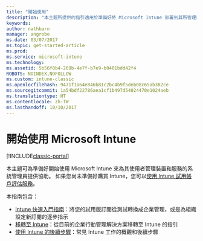 ```yaml
---
title: "開始使用"
description: "本主題所提供的指引適用於準備好將 Microsoft Intune 部署到其所管理的企業生產環境的系統管理員。"
keywords: 
author: nathbarn
manager: angrobe
ms.date: 03/07/2017
ms.topic: get-started-article
ms.prod: 
ms.service: microsoft-intune
ms.technology: 
ms.assetid: 5b56f8b4-269b-4e7f-b7e9-b0401bdd42f4
ROBOTS: NOINDEX,NOFOLLOW
ms.custom: intune-classic
ms.openlocfilehash: 9471f1a64e846b81c2bc4b9f5deb08c65ab382ce
ms.sourcegitcommit: 1a54bdf22786aea1cf1b497d54024470e1024aeb
ms.translationtype: HT
ms.contentlocale: zh-TW
ms.lasthandoff: 10/10/2017
---
```

# <a name="get-started-with-microsoft-intune"></a>開始使用 Microsoft Intune

[!INCLUDE[classic-portal](../includes/classic-portal.md)]

本主題可為準備好開始使用 Microsoft Intune 來為其使用者管理裝置和服務的系統管理員提供協助。 如果您尚未準備好購買 Intune，您可以[使用 Intune 試用帳戶評估服務](/intune-classic/understand-explore/mobile-device-management-trial-guide-microsoft-intune)。

本指南包含：
- [Intune 快速入門指南](/intune/setup-steps)：將您的試用版訂閱從測試轉換成企業管理，或是為組織設定新訂閱的逐步指示
- [移轉至 Intune](/intune/migration-guide)：從目前的企業行動管理解決方案移轉至 Intune 的指引
- [使用 Intune 的後續步驟](prevent-company-data-leaks-from-Office-365-mobile-apps.md)：常見 Intune 工作的概觀和後續步驟
